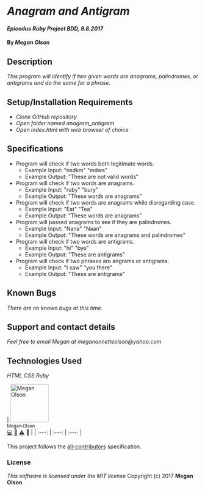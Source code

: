 # _Anagram and Antigram_

#### _Epicodus Ruby Project BDD, 9.8.2017_

#### By _**Megan Olson**_

## Description

_This program will identify if two given words are anagrams, palindromes, or antigrams and do the same for a phrase._

## Setup/Installation Requirements

* _Clone GitHub repository_
* _Open folder named anagram_antigram_
* _Open index.html with web browser of choice_

## Specifications

* Program will check if two words both legitimate words.
  * Example Input: "nsdkm" "mdws"
  * Example Output: "These are not valid words"
* Program will check if two words are anagrams.
  * Example Input: "ruby" "bury"
  * Example Output: "These words are anagrams"
* Program will check if two words are anagrams while disregarding case.
  * Example Input: "Eat" "Tea"
  * Example Output: "These words are anagrams"
* Program will passed anagrams to see if they are palindromes.
  * Example Input: "Nana" "Naan"
  * Example Output: "These words are anagrams and palindromes"
* Program will check if two words are antigrams.
  * Example Input: "hi" "bye"
  * Example Output: "These are antigrams"
* Program will check if two phrases are angrams or antigrams.
  * Example Input: "I saw" "you there"
  * Example Output: "These are antigrams"

## Known Bugs

_There are no known bugs at this time._

## Support and contact details

_Feel free to email Megan at meganannetteolson@yahoo.com_

## Technologies Used

_HTML CSS Ruby_

<!-- Contributors START
Megan_Olson MegOlson https://github.com/MegOlson code doc tests design
Contributors END -->
<!-- Contributors table START -->
| <img src="https://avatars.githubusercontent.com/MegOlson?s=100" width="100" alt="Megan Olson" /><br />[<sub>Megan Olson</sub>](https://github.com/MegOlson)<br />[💻](https://github.com/ElreyB/epic-goose/commits?author=MegOlson) [📖](https://github.com/ElreyB/epic-goose/commits?author=MegOlson) [⚠️](https://github.com/ElreyB/epic-goose/commits?author=MegOlson) 🎨 |
| :---: | :---: | :---: |
<!-- Contributors table END -->
This project follows the [all-contributors](https://github.com/kentcdodds/all-contributors) specification.

### License

*This software is licensed under the MIT license*
 Copyright (c) 2017 **Megan Olson**
